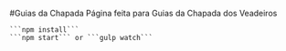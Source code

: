 #Guias da Chapada
Página feita para Guias da Chapada dos Veadeiros

	```npm install```
	```npm start``` or ```gulp watch```
